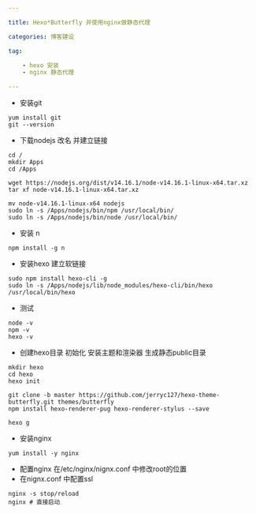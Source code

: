 ```yaml
---

title: Hexo*Butterfly 并使用nginx做静态代理

categories: 博客建设

tag: 

	- hexo 安装
	- nginx 静态代理	

---
```


+ 安装git

```shell
yum install git
git --version
```

+ 下载nodejs 改名 并建立链接

```shell
cd /
mkdir Apps 
cd /Apps

wget https://nodejs.org/dist/v14.16.1/node-v14.16.1-linux-x64.tar.xz    
tar xf node-v14.16.1-linux-x64.tar.xz

mv node-v14.16.1-linux-x64 nodejs
sudo ln -s /Apps/nodejs/bin/npm /usr/local/bin/
sudo ln -s /Apps/nodejs/bin/node /usr/local/bin/
```

+ 安装 n

```shell
npm install -g n
```

+ 安装hexo  建立软链接

```shell
sudo npm install hexo-cli -g
sudo ln -s /Apps/nodejs/lib/node_modules/hexo-cli/bin/hexo /usr/local/bin/hexo
```

+ 测试

```shell
node -v
npm -v
hexo -v
```

+ 创建hexo目录  初始化 安装主题和渲染器 生成静态public目录

```shell
mkdir hexo 
cd hexo
hexo init

git clone -b master https://github.com/jerryc127/hexo-theme-butterfly.git themes/butterfly
npm install hexo-renderer-pug hexo-renderer-stylus --save

hexo g
```

+ 安装nginx

```shell
yum install -y nginx
```

+ 配置nginx 在/etc/nginx/nignx.conf 中修改root的位置
+ 在nignx.conf 中配置ssl


```shell
nginx -s stop/reload
nginx # 直接启动
```

